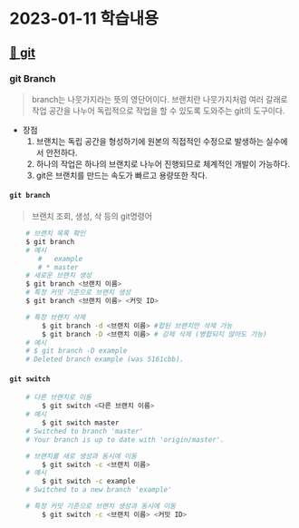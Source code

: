 # 2023-01-11 학습내용
## [🔗 **git**](https://github.com/minu-97/TIL/blob/master/git%EC%8B%A4%EC%8A%B5.md)

### git Branch
> branch는 나뭇가지라는 뜻의 영단어이다.
> 브랜치란 나뭇가지처럼 여러 갈래로 작업 공간을 나누어 독립적으로 작업을 할 수 있도록 도와주는 git의 도구이다.

* 장점
   1. 브랜치는 독립 공간을 형성하기에 원본의 직접적인 수정으로 발생하는 실수에서 안전하다.
   2. 하나의 작업은 하나의 브랜치로 나누어 진행되므로 체계적인 개발이 가능하다.
   3. git은 브랜치를 만드는 속도가 빠르고 용량또한 작다.
   
#### `git branch` 
>브랜치 조회, 생성, 삭 등의 git명령어

```bash
    # 브랜치 목록 확인
    $ git branch
    # 예시 
       #   example
       # * master
    # 새로운 브랜치 생성
    $ git branch <브랜치 이름>
    # 특정 커밋 기준으로 브랜치 생성
    $ git branch <브랜치 이름> <커밋 ID>

    # 특정 브랜치 삭제
        $ git branch -d <브랜치 이름> #합된 브랜치만 삭제 가능
        $ git branch -D <브랜치 이름> # 강제 삭제 (병합되지 않아도 가능)
    # 예시 
    # $ git branch -D example
    # Deleted branch example (was 5161cbb).
```
#### `git switch`

``` bash
    # 다른 브랜치로 이동
        $ git switch <다른 브랜치 이름>
    # 예시 
        $ git switch master
    # Switched to branch 'master'
    # Your branch is up to date with 'origin/master'.

    # 브랜치를 새로 생성과 동시에 이동
        $ git switch -c <브랜치 이름>
    # 예시 
        $ git switch -c example
    # Switched to a new branch 'example'

    # 특정 커밋 기준으로 브랜치 생성과 동시에 이동
        $ git switch -c <브랜치 이름> <커밋 ID>
```
